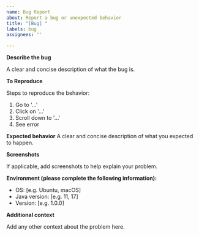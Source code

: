 ```yaml
---
name: Bug Report
about: Report a bug or unexpected behavior
title: "[Bug] "
labels: bug
assignees: ''

---
```


**Describe the bug**

A clear and concise description of what the bug is.

**To Reproduce**

Steps to reproduce the behavior:

1. Go to '...'
2. Click on '...'
3. Scroll down to '...'
4. See error

**Expected behavior**
A clear and concise description of what you expected to happen.

**Screenshots**

If applicable, add screenshots to help explain your problem.

**Environment (please complete the following information):**

- OS: [e.g. Ubuntu, macOS]
- Java version: [e.g. 11, 17]
- Version: [e.g. 1.0.0]

**Additional context**

Add any other context about the problem here.
